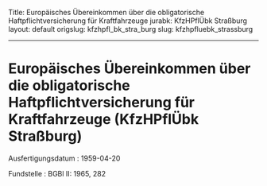 Title: Europäisches Übereinkommen über die obligatorische Haftpflichtversicherung
  für Kraftfahrzeuge
jurabk: KfzHPflÜbk Straßburg
layout: default
origslug: kfzhpfl_bk_stra_burg
slug: kfzhpfluebk_strassburg

---

# Europäisches Übereinkommen über die obligatorische Haftpflichtversicherung für Kraftfahrzeuge (KfzHPflÜbk Straßburg)

Ausfertigungsdatum
:   1959-04-20

Fundstelle
:   BGBl II: 1965, 282

